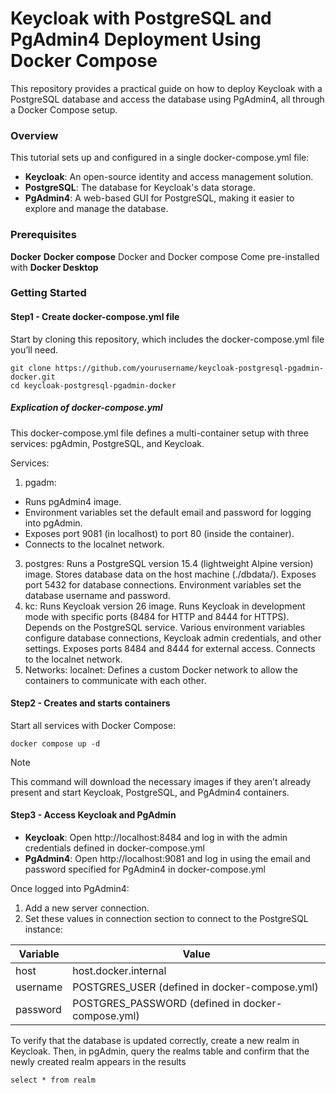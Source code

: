 # Keycloak with PostgreSQL and PgAdmin4 Deployment Using Docker Compose
This repository provides a practical guide on how to deploy Keycloak with a PostgreSQL database and access the database using PgAdmin4, all through a Docker Compose setup. 
### Overview
This tutorial sets up and configured in a single docker-compose.yml file:

- **Keycloak**: An open-source identity and access management solution.
- **PostgreSQL**: The database for Keycloak's data storage.
- **PgAdmin4**: A web-based GUI for PostgreSQL, making it easier to explore and manage the database.

### Prerequisites
**Docker**
**Docker compose**
Docker and Docker compose Come pre-installed with **Docker Desktop**

### Getting Started
#### Step1 - Create docker-compose.yml file
Start by cloning this repository, which includes the docker-compose.yml file you’ll need.
```
git clone https://github.com/yourusername/keycloak-postgresql-pgadmin-docker.git
cd keycloak-postgresql-pgadmin-docker

```


##### Explication of docker-compose.yml
This docker-compose.yml file defines a multi-container setup with three services: pgAdmin, PostgreSQL, and Keycloak.

Services:

1. pgadm:
- Runs pgAdmin4 image.
- Environment variables set the default email and password for logging into pgAdmin.
- Exposes port 9081 (in localhost) to port 80 (inside the container).
- Connects to the localnet network.
3. postgres:
   Runs a PostgreSQL version 15.4 (lightweight Alpine version) image.
   Stores database data on the host machine (./dbdata/).
   Exposes port 5432 for database connections.
   Environment variables set the database username and password.
4. kc:
   Runs Keycloak version 26 image.
   Runs Keycloak in development mode with specific ports (8484 for HTTP and 8444 for HTTPS).
   Depends on the PostgreSQL service.
   Various environment variables configure database connections, Keycloak admin credentials, and other settings.
   Exposes ports 8484 and 8444 for external access.
   Connects to the localnet network.
5. Networks:
   localnet: Defines a custom Docker network to allow the containers to communicate with each other.

#### Step2 - Creates and starts containers
Start all services with Docker Compose:
```
docker compose up -d
```
> [!NOTE]
> This command will download the necessary images if they aren’t already present and start Keycloak, PostgreSQL, and PgAdmin4 containers.

#### Step3 - Access Keycloak and PgAdmin
- **Keycloak**: Open http://localhost:8484 and log in with the admin credentials defined in docker-compose.yml
- **PgAdmin4**: Open http://localhost:9081 and log in using the email and password specified for PgAdmin4 in docker-compose.yml

Once logged into PgAdmin4:

1. Add a new server connection.
2. Set these values in connection section to connect to the PostgreSQL instance:


| Variable      | Value                                                |
| ------------- | -----------------------------------------------------|
| host          | host.docker.internal                                 |
| username      | POSTGRES_USER (defined in docker-compose.yml)        |
|password       |  POSTGRES_PASSWORD (defined in docker-compose.yml)   |

To verify that the database is updated correctly, create a new realm in Keycloak. Then, in pgAdmin, query the realms table and confirm that the newly created realm appears in the results
```
select * from realm
```

